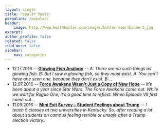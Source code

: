 ```yaml
---
layout: single
title: Popular Posts
permalink: /popular/
header: 
    image: http://www.keithbuhler.com/images/buhlerreportbanner3.jpg
excerpt: 
author_profile: false
related: false
read-more: false
sidebar: 
    nav: categories
---
```


- 12.17.2016 -- [**Glowing Fish Analogy**](http://www.keithbuhler.com/buhlerreport/philosophy/2016/12/17/glowing-fish-analogy.html) -- *A: There are no such things as glowing fish. B: But I saw a glowing fish, so they must exist. A: You can’t have one seen one, because they don’t exist. B:...*
- 12.07.2016 -- [**Force Awakens Wasn’t Just a Copy of New Hope**](http://www.keithbuhler.com/buhlerreport/viicopyiv) -- *It’s been about a year since Star Wars: The Force Awakens came out. While we wait for Rogue One, it’s a good time to reflect. When Episode VII first came out...*
- 11.09.2016 -- [**Mini Exit Survey – Student Feelings about Trump**](http://www.keithbuhler.com/buhlerreport/politics/2016/11/09/student-trump-feelings2.html) --  *I teach 5 classes at two universities in Kentucky. So, after reading a lot about students on campus feeling terrible or unsafe after a Trump election victory...*

